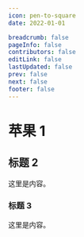 ```yaml
---
icon: pen-to-square
date: 2022-01-01

breadcrumb: false
pageInfo: false
contributors: false
editLink: false
lastUpdated: false
prev: false
next: false
footer: false
---
```


# 苹果 1

## 标题 2

这里是内容。

### 标题 3

这里是内容。
